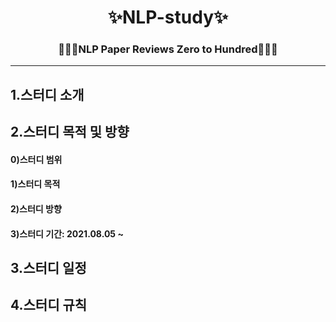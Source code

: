 <div align="center">
  <h1>✨NLP-study✨</h1>
  <h3>👩🏻‍💻NLP Paper Reviews Zero to Hundred👩🏻‍💻</h3>
</div>

---

## 1.스터디 소개

## 2.스터디 목적 및 방향
#### 0)스터디 범위
#### 1)스터디 목적
#### 2)스터디 방향
#### 3)스터디 기간: 2021.08.05 ~

## 3.스터디 일정

## 4.스터디 규칙
